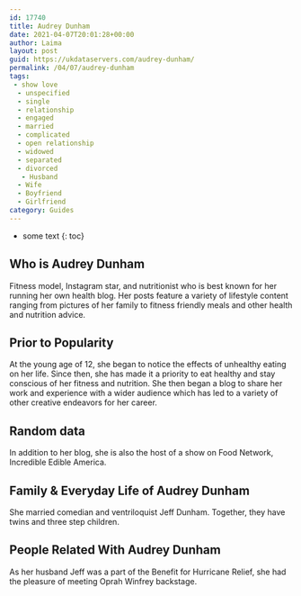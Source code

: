 ```yaml
---
id: 17740
title: Audrey Dunham
date: 2021-04-07T20:01:28+00:00
author: Laima
layout: post
guid: https://ukdataservers.com/audrey-dunham/
permalink: /04/07/audrey-dunham
tags:
 - show love
  - unspecified
  - single
  - relationship
  - engaged
  - married
  - complicated
  - open relationship
  - widowed
  - separated
  - divorced
   - Husband
  - Wife
  - Boyfriend
  - Girlfriend
category: Guides
---
```


* some text
{: toc}


## Who is Audrey Dunham
                  
                  
                  
Fitness model, Instagram star, and nutritionist who is best known for her running her own health blog. Her posts feature a variety of lifestyle content ranging from pictures of her family to fitness friendly meals and other health and nutrition advice. 
                  
              
            
              
            
                
                
                
## Prior to Popularity
                  
                  
                  
At the young age of 12, she began to notice the effects of unhealthy eating on her life. Since then, she has made it a priority to eat healthy and stay conscious of her fitness and nutrition. She then began a blog to share her work and experience with a wider audience which has led to a variety of other creative endeavors for her career. 
                  
              
            
              
            
                
                
                
## Random data
                  
                  
                  
In addition to her blog, she is also the host of a show on Food Network, Incredible Edible America. 
                  
              
            
              
            
                
                
                
## Family & Everyday Life of Audrey Dunham
                  
                  
                  
She married comedian and ventriloquist Jeff Dunham. Together, they have twins and three step children.  
                  
              
            
              
            
                
                
                
## People Related With Audrey Dunham
                  
                  
                  
As her husband Jeff was a part of the Benefit for Hurricane Relief, she had the pleasure of meeting Oprah Winfrey backstage. 
                  
              
            
              
            
                
              
            
              
              
            
            
              
            
          
          
          